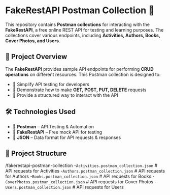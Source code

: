 # FakeRestAPI Postman Collection 📮  

This repository contains **Postman collections** for interacting with the **FakeRestAPI**, a free online REST API for testing and learning purposes. The collections cover various endpoints, including **Activities, Authors, Books, Cover Photos, and Users**.

## 🌟 Project Overview  
The **FakeRestAPI** provides sample API endpoints for performing **CRUD operations** on different resources. This Postman collection is designed to:  
- 📌 Simplify API testing for developers  
- 📌 Demonstrate how to make **GET, POST, PUT, DELETE** requests  
- 📌 Provide a structured way to interact with the API  

## 🛠️ Technologies Used  
- 🚀 **Postman** – API Testing & Automation  
- 🚀 **FakeRestAPI** – Free mock API for testing  
- 🚀 **JSON** – Data format for API requests & responses  

## 📂 Project Structure  
/fakerestapi-postman-collection 
-`Activities.postman_collection.json` # API requests for Activities 
-`Authors.postman_collection.json` # API requests for Authors 
-`Books.postman_collection.json` # API requests for Books 
-`CoverPhotos.postman_collection.json` # API requests for Cover Photos 
-`Users.postman_collection.json` # API requests for Users

